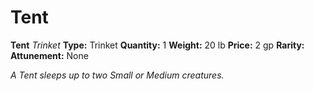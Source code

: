 # Tent

**Tent**
_Trinket_
**Type:** Trinket
**Quantity:** 1
**Weight:** 20 lb
**Price:** 2 gp
**Rarity:** 
**Attunement:** None

*A Tent sleeps up to two Small or Medium creatures.*